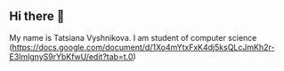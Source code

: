 ## Hi there 👋

My name is Tatsiana Vyshnikova. I am student of computer science
(https://docs.google.com/document/d/1Xo4mYtxFxK4dj5ksQLcJmKh2r-E3ImlgnyS9rYbKfwU/edit?tab=t.0)



<!--[Uploading Pink Modern Professional Cv Resume.pdf…]()

**Moriarte228/Moriarte228** is a ✨ _special_ ✨ repository because its `README.md` (this file) appears on your GitHub profile.

Here are some ideas to get you started:

- 🔭 I’m currently working on ...
- 🌱 I’m currently learning ...
- 👯 I’m looking to collaborate on ...
- 🤔 I’m looking for help with ...
- 💬 Ask me about ...
- 📫 How to reach me: ...
- 😄 Pronouns: ...
- ⚡ Fun fact: ...
-->
